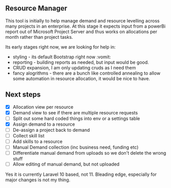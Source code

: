 ## Resource Manager

This tool is initially to help manage demand and resource levelling across many projects in an enterprise. 
At this stage it expects input from a powerBi report out of Microsoft Project Server and thus works on allocations per month rather than project tasks.

Its early stages right now, we are looking for help in:

* styling - its default Bootstrap right now :vomit:
* reporting - building reports as needed, but input would be good.
* CRUD expansion, I am only updating cruds as I need them
* fancy alogrithms - there are a bunch like controlled annealing to allow some automation in resource allocation, it would be nice to have.

## Next steps

- [X] Allocation view per resource
- [X] Demand view to see if there are multiple resource requests
- [ ] Split out some hard coded things into env or a settings table
- [X] Assign demand to a resource
- [ ] De-assign a project back to demand
- [ ] Collect skill list
- [ ] Add skills to a resource
- [ ] Manual Demand collection (inc business need, funding etc)
- [ ] Differentiate manual demand from uploads so we don't delete the wrong stuff
- [ ] Allow editing of manual demand, but not uploaded

Yes it is currently Laravel 10 based, not 11. Bleading edge, especially for major changes is not my thing.
